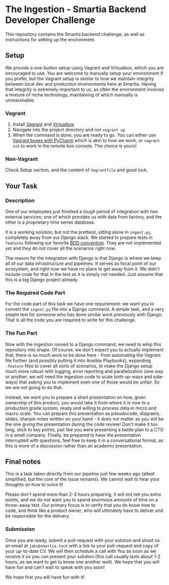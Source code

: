 # The Ingestion - Smartia Backend Developer Challenge

This repository contains the Smartia backend challenge, as well as instructions for setting up the environment.

## Setup
We provide a one-button setup using Vagrant and Virtualbox, which you are encouraged to use. You are
welcome to manually setup your environment if you prefer, but the Vagrant setup is similar to how we 
maintain integrity between local dev
and production environments here at Smartia. Having that integrity is
extremely important to us, as often the environment involves a mixture
of niche technology, maintaining of which manually is unreasonable.

### Vagrant
1. Install [Vagrant](https://www.vagrantup.com/) and 
[Virtualbox](https://www.virtualbox.org/wiki/Downloads)
2. Navigate into the project directory and run `vagrant up`
3. When the command is done, you are ready to go. You can either use [Vagrant
boxes with PyCharm](https://www.jetbrains.com/help/pycharm/vagrant-support.html)
which is akin to how we work, or `vagrant ssh` to work in the remote box
console. The choice is yours!

### Non-Vagrant
Check Setup section, and the content of `Vagrantfile` and good luck.

## Your Task

### Description
One of our employees just finished a tough period of integration with two
external services; one of which provides us with data from factory, and the 
other is a proprietary time series database. 

It is a working solution, but not the prettiest, sitting alone in `ingest.py`, 
completely away from our Django stack. We started to prepare tests in `features` 
following our favorite [BDD convention](https://behave.readthedocs.io/en/latest/). 
They are not implemented yet and they do not cover all the scenarios right now.

The reason for the integration with Django is that Django is where we keep all of our
data infrastructure and pipelines. It serves as focal point of our ecosystem,
and right now we have no plans to get away from it. We didn't include code for
that in the test as it is simply not needed. Just assume that this is a
big Django project already.

### The Required Code Part
For the code part of this task we have one requirement: we want you to convert the
`ingest.py` file into a Django command. A simple task, and a very simple test for
someone who has done similar work previously with Django. That is all the code you are
required to write for this challenge.

### The Fun Part
Now with the ingestion moved to a Django command, we need to whip this repository
into shape. Of course, we don't expect you to actually implement that, there
is so much work to be done here - from automating the Vagrant file further
(and possibly putting it into Ansible Playbooks), expanding `.feature` files to cover
all sorts of scenarios, to make the Django setup much more robust with logging, error
reporting and parallelization (one way or another, we will need the ingestion
code to scale both up-ways and side-ways) that asking you to implement even
one of those would be unfair. So we are not going to do that.

Instead, we want you to prepare a short presentation on how, given ownership of
this product, you would take it from where it is now to a production grade system,
ready and willing to process data in micro and macro scale. You can prepare this
presentation as pseudocode, diagrams, slides, sharpie notes written on your hand - it 
does not matter as you will be the one giving the presentation during the code 
review! 
Don't make it too long, stick to key points, just like you were
presenting a battle plan to a CTO in a small company. Finally, be prepared to have
the presentation interrupted with questions, feel free to keep it in a conversational
format, as this is more of a discussion rather than an academic presentation.

## Final notes
This is a task taken directly from our pipeline just few weeks ago (albeit
simplified, but the core of the issue remains). We cannot wait to hear your 
thoughts on how to solve it! 

Please don't spend more than 2-3 hours preparing, it will not net you extra points, 
and we do not want you to spend enormous amounts of time on a throw-away test. 
Our primary focus is to verify that you do know how to code, and think like a product
owner, who will ultimately have to deliver and be responsible for the delivery.

### Submission
Once you are ready, submit a pull-request with your solution and shoot us an email at 
`jobs@smartia.tech` with a link to your pull-request and copy of your up-to-date CV. 
We will then schedule a call with You as soon as we receive it so you can present your 
solution (this call usually lasts about 1-2 hours, as we want to get to know one 
another well). We hope that you will have fun and can’t wait to speak with you soon!

We hope that you will have fun with it! 
